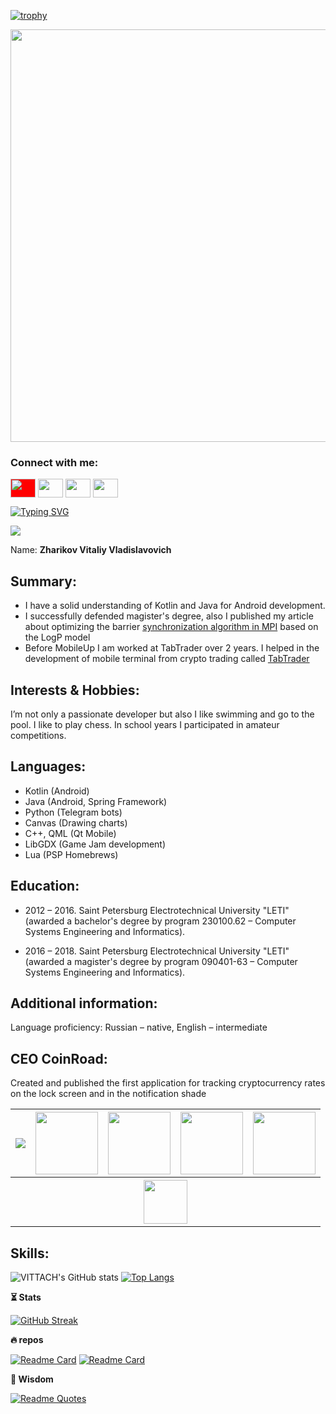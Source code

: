 [![trophy](https://github-profile-trophy.vercel.app/?username=VITTACH&theme=gitdimmed)](https://github.com/ryo-ma/github-profile-trophy)

<img align="top" width="660" src="https://github.com/VITTACH/spring_MVC_02/blob/master/src/main/webapp/resources/img/MAIN.png">

<h3 align="left">Connect with me:</h3>
<p align="left">
<a href="https://www.vk.com/vittach" target="blank"><img align="center" src="https://cdn.jsdelivr.net/npm/simple-icons@3.0.1/icons/vk.svg" style="background-color:red;" alt="" height="30" width="40" /></a>
<a href="https://www.linkedin.com/in/vittach/" target="blank"><img align="center" src="https://cdn.jsdelivr.net/npm/simple-icons@3.0.1/icons/linkedin.svg" alt="" height="30" width="40" /></a>
<a href="https://www.instagram.com/vlttach" target="blank"><img align="center" src="https://cdn.jsdelivr.net/npm/simple-icons@3.0.1/icons/instagram.svg" alt="" height="30" width="40" /></a>
<a href="https://www.youtube.com/@cryptopus" target="blank"><img align="center" src="https://cdn.jsdelivr.net/npm/simple-icons@3.0.1/icons/youtube.svg" alt="" height="30" width="40" /></a>
</p>

[![Typing SVG](https://readme-typing-svg.demolab.com/?lines=You+can+write+me;You+want+write+me!+I+know+it)](https://git.io/typing-svg)

![](https://komarev.com/ghpvc/?username=your-github-username&label=PROFILE+VIEWS&style=flat-square)

Name: **Zharikov Vitaliy Vladislavovich**

## **Summary**:
- I have a solid understanding of Kotlin and Java for Android
   development.
- I successfully defended magister's degree, also I published my
   article about optimizing the barrier [synchronization algorithm in MPI](www.researchgate.net/publication/330246523_Adaptive_Barrier_Algorithm_in_MPI_Based_on_Analytical_Evaluations_for_Communication_Time_in_the_LogP_Model_of_Parallel_Computation)
   based on the LogP model
- Before MobileUp I am worked at TabTrader over 2 years. I helped in
   the development of mobile terminal from crypto trading called [TabTrader](https://play.google.com/store/apps/details?id=com.tabtrader.android)

## **Interests & Hobbies:**
I’m not only a passionate developer but also I like swimming and go to the pool. I like to play chess. In school years I participated in amateur competitions.

## **Languages:**
- Kotlin (Android)
- Java (Android, Spring Framework)
- Python (Telegram bots)
- Canvas (Drawing charts)
- C++, QML (Qt Mobile)
- LibGDX (Game Jam development)
- Lua (PSP Homebrews)

## **Education:**
- 2012 – 2016. Saint Petersburg Electrotechnical University "LETI"
   (awarded a bachelor's degree by program 230100.62 – Computer Systems
   Engineering and Informatics).
   
- 2016 – 2018. Saint Petersburg Electrotechnical University "LETI"
   (awarded a magister's degree by program 090401-63 – Computer Systems
   Engineering and Informatics).

## **Additional information:**
   Language proficiency: Russian – native,
   English – intermediate

## **CEO CoinRoad:**
Created and published the first application for tracking cryptocurrency rates on the lock screen and in the notification shade

<table>
 <tr>
  <th><a href="https://www.youtube.com/watch?v=bhBQnxpjgUc"><img src="https://markdown-videos.deta.dev/youtube/bhBQnxpjgUc"></a></th>
  <th><img width="100" src="https://play-lh.googleusercontent.com/kme4ELJ2D0YqidW8ADk2ILUoOmEQKx-HQTpndlXM9cKQcS1YXH2kTgRMJlazYzJnBmA_=w2560-h1440-rw"></th>
  <th><img width="100" src="https://play-lh.googleusercontent.com/1ggeUCpI2x2H7Np1UPydOZiZwsW87WUzB-h4MIOwbSUDhDcyw30_ieCi9R0Ys8msCZo=w2560-h1440-rw"></th>
  <th><img width="100" src="https://play-lh.googleusercontent.com/oBQjJRZ8A-9nTk85i4QMy0l3maqgpmyvEc15tXR7iBFEhAB5femGGyfS_IXgZ_eRyhk=w2560-h1440-rw"></th>
  <th><img width="100" src="https://play-lh.googleusercontent.com/bcZGr4AB1zj8Vc3U8E3BeRt2QyJvjyYm9O5v0X158DADvh1rFJAwcUbfTCkfVrlANJda=w2560-h1440-rw"></th>
 </tr>
 <tr>
  <th colspan="5"><a href="https://play.google.com/store/apps/details?id=ru.mobileup.coinroad"><img src="https://play.google.com/intl/en_us/badges/static/images/badges/en_badge_web_generic.png" height="70"></a></th>
</tr>
</table>

## **Skills:**
![VITTACH's GitHub stats](https://github-readme-stats.vercel.app/api?username=VITTACH&theme=react&show_icons=true)
[![Top Langs](https://github-readme-stats.vercel.app/api/top-langs/?username=VITTACH&layout=compact&theme=react)](https://github.com/VITTACH/github-readme-stats)

**⏳ Stats**

[![GitHub Streak](http://github-readme-streak-stats.herokuapp.com?user=VITTACH&theme=dark&background=000000)](https://git.io/streak-stats)

**🔥 repos**

[![Readme Card](https://github-readme-stats.vercel.app/api/pin/?username=VITTACH&repo=TelegramListener&theme=onedark)](https://github.com/VITTACH/github-readme-stats)
[![Readme Card](https://github-readme-stats.vercel.app/api/pin/?username=VITTACH&repo=FakePermissions&theme=onedark)](https://github.com/VITTACH/github-readme-stats)

**🧠 Wisdom**

[![Readme Quotes](https://quotes-github-readme.vercel.app/api?type=horizontal&theme=tokyonight&quote=%D0%9A%D0%B0%D1%87%D0%B5%D1%81%D1%82%D0%B2%D0%B5%D0%BD%D0%BD%D0%B0%D1%8F%20%D0%B0%D1%80%D1%85%D0%B8%D1%82%D0%B5%D0%BA%D1%82%D1%83%D1%80%D0%B0%20%D0%BD%D0%B0%D1%87%D0%B8%D0%BD%D0%B0%D0%B5%D1%82%D1%81%D1%8F%20%D1%81%20%D0%B3%D0%BE%D0%BB%D0%BE%D0%B2%D1%8B)](https://github.com/piyushsuthar/github-readme-quotes)
